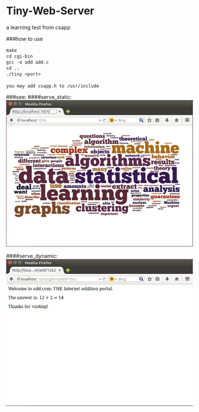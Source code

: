 # Tiny-Web-Server
a learning test from csapp

###how to use

    make
    cd cgi-bin
    gcc -o add add.c
    cd ..
    ./tiny <port>

    you may add csapp.h to /usr/include
    
###see:
####serve_static:
<img src="serve_static.png" style="width:300; height:200;">

####serve_dynamic:
<img src="serve_dynamic.png" style="width:300; height:200;">
